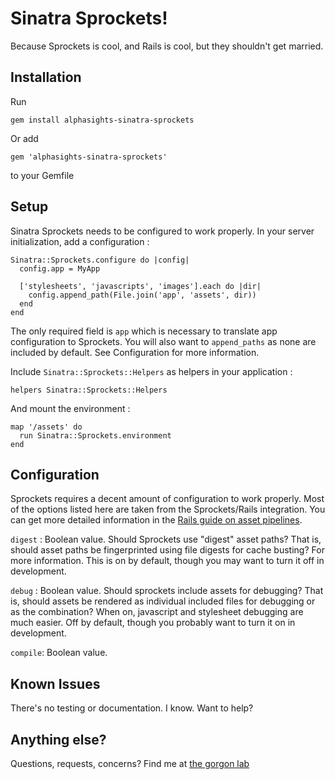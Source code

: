 Sinatra Sprockets!
====================

Because Sprockets is cool, and Rails is cool, but they shouldn't get married.

Installation
------------

Run 

    gem install alphasights-sinatra-sprockets

Or add

    gem 'alphasights-sinatra-sprockets'
    
to your Gemfile

Setup
------------

Sinatra Sprockets needs to be configured to work properly. In your server initialization, add a configuration :

    Sinatra::Sprockets.configure do |config|
      config.app = MyApp
  
      ['stylesheets', 'javascripts', 'images'].each do |dir|
        config.append_path(File.join('app', 'assets', dir))
      end
    end

The only required field is `app` which is necessary to translate app configuration to Sprockets. You will also want to `append_paths` as none are included by default. See Configuration for more information.

Include `Sinatra::Sprockets::Helpers` as helpers in your application :

    helpers Sinatra::Sprockets::Helpers

And mount the environment :

    map '/assets' do
      run Sinatra::Sprockets.environment
    end

Configuration
------------
Sprockets requires a decent amount of configuration to work properly. Most of the options listed here are taken from the Sprockets/Rails integration. You can get more detailed information in the [Rails guide on asset pipelines](http://guides.rubyonrails.org/asset_pipeline.html).

`digest` : Boolean value. Should Sprockets use "digest" asset paths? That is, should asset paths be fingerprinted using file digests for cache busting? For more information. This is on by default, though you may want to turn it off in development.

`debug` : Boolean value. Should sprockets include assets for debugging? That is, should assets be rendered as individual included files for debugging or as the combination? When on, javascript and stylesheet debugging are much easier. Off by default, though you probably want to turn it on in development.

`compile`: Boolean value. 
  

Known Issues
------------

There's no testing or documentation. I know. Want to help?

Anything else?
------------

Questions, requests, concerns? Find me at [the gorgon lab](http://www.thegorgonlab.com)